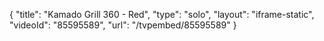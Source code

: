 {
    "title": "Kamado Grill 360 - Red",
    "type": "solo",
    "layout": "iframe-static",
    "videoId": "85595589",
    "url": "\/tvpembed\/85595589"
}